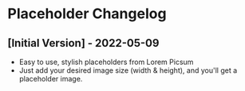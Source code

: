 # Placeholder Changelog

## [Initial Version] - 2022-05-09

- Easy to use, stylish placeholders from Lorem Picsum
- Just add your desired image size (width & height), and you'll get a placeholder image.
